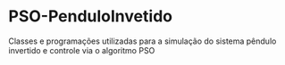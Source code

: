 # PSO-PenduloInvetido
Classes e programações utilizadas para a simulação do sistema pêndulo invertido e controle via o algoritmo PSO
